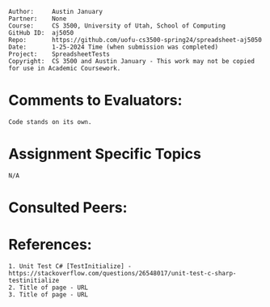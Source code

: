 ﻿```
Author:     Austin January
Partner:    None
Course:     CS 3500, University of Utah, School of Computing
GitHub ID:  aj5050
Repo:       https://github.com/uofu-cs3500-spring24/spreadsheet-aj5050
Date:       1-25-2024 Time (when submission was completed) 
Project:    SpreadsheetTests
Copyright:  CS 3500 and Austin January - This work may not be copied for use in Academic Coursework.
```

# Comments to Evaluators:
    Code stands on its own.
# Assignment Specific Topics
    N/A

# Consulted Peers:
    

# References:

    1. Unit Test C# [TestInitialize] - https://stackoverflow.com/questions/26548017/unit-test-c-sharp-testinitialize
    2. Title of page - URL
    3. Title of page - URL